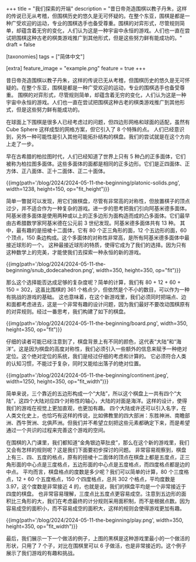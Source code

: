 +++
title = "我们探索的开端"
description = "昔日帝尧造围棋以教子丹朱，这样的传说已无从考稽，但围棋历史的悠久是无可怀疑的。在整个东亚，围棋是都是一种广受欢迎的运动，专业的围棋选手也备受尊重。围棋的对弈形式，尽管规则简单，却蕴含着无穷的变化，人们认为这是一种宇宙中永恒的游戏。人们也一直在尝试把围棋这种古老的棋类游戏推广到其他形式，但是这些努力鲜有能成功的。"
draft = false

[taxonomies]
tags = ["简体中文"]

[extra]
feature_image = "example.png"
feature = true
+++

昔日帝尧造围棋以教子丹朱，这样的传说已无从考稽，但围棋历史的悠久是无可怀疑的。在整个东亚，围棋是都是一种广受欢迎的运动，专业的围棋选手也备受尊重。
围棋的对弈形式，尽管规则简单，却蕴含着无穷的变化，人们认为这是一种宇宙中永恒的游戏。人们也一直在尝试把围棋这种古老的棋类游戏推广到其他形式，但是这些努力鲜有能成功的。

在球面上下围棋是很多人已经考虑过的问题，但四边形网格和球面的适配，虽然有 Cube Sphere 这样成型的网格方案，但它引入了 8 个特殊的点。
人们已经意识到，另外一种可能性是引入其他可能拓扑结构的棋盘。我们的尝试就是在这个方向上走了一步。

早在古希腊的柏拉图时代，人们已经知道了世界上只有 5 种凸的正多面体，它们被称为柏拉图多面体。这些多面体的面都是相同的正多边形。它们是正四面体、正方体、正八面体、正十二面体、正二十面体。

{{img(path='/blog/2024/2024-05-11-the-beginning/platonic-solids.png', width=1238, height=150, op="fit_height")}}

简单一瞥就可以发现，用它们做棋盘，尽管有非常高的对称性，但放置棋子的顶点过少，并不适合作为一种复杂的游戏。进一步的思考把我们引向阿基米德多面体。
阿基米德多面体是使用两种或以上的正多边形为面构造而成的凸多面体。它们最早由古希腊数学家阿基米德在公元前 3 世纪发现。阿基米德多面体共有 13 种。
其中，最有趣的是扭棱十二面体，它有 80 个正三角形的面，12 个五边形的面，60 个顶点，150 条边构成。这个多面体的对称性非常高，是所有阿基米德多面体中最接近球形的一个。
这种最接近球形的特质，使得它成为了我们的选择。因为只有这种数学上的完美，才能使我们去探索一种永恒的新的游戏。

{{img(path='/blog/2024/2024-05-11-the-beginning/snub_dodecahedron.png', width=350, height=350, op="fit")}}

那么这个选择能否达成足够的复杂度呢？简单的计算，我们有 80 + 12 + 60 + 150 = 302，这虽比围棋的 361 个格点少，但依然是个不小的数目，可以作为一种有挑战的游戏的基础。
这也意味着，在这个新游戏里，我们必须同时把端点、边和面都考虑进去，这是一个非常有趣的设计问题，因为我们最好不要改动围棋原有的对弈规则。经过一番思考，我们构建了如下的棋盘。

{{img(path='/blog/2024/2024-05-11-the-beginning/board.png', width=350, height=350, op="fit")}}

仔细的读者可能已经注意到了，棋盘背景上有不同的颜色，这代表“大陆”和“海洋”。这是因为棋盘的高度对称性，我们必须引入一些额外的信息来赋予一种绝对定位。这个绝对定位的系统，我们是经过仔细的考虑和计算的。
它必须符合人类的认知习惯，不能过于复杂，同时又能给出落子的绝对位置。

{{img(path='/blog/2024/2024-05-11-the-beginning/continent.jpeg', width=1250, height=350, op="fit_width")}}

简单来说，三个靠近的五边形构成一个“大陆”，所以这个棋盘上一共有四个“大陆”，这四个大陆对应四个对称性的轴心，大陆的对面是海洋。这样的设计，使得我们的游戏在视觉上更加直观，也更加有趣。
四个大陆或许还可以引入名字，在人类文化史上，也恰巧有这样的传说，比如佛教里的四大部洲：东胜神洲、南瞻部洲、西牛贺洲、北俱芦洲。但我们并不希望立刻把这些元素都确定下来，而是希望通过一个共识的过程来完善这个游戏的空间。

在围棋的入门课里，我们都知道“金角银边草肚皮”，那么在这个新的游戏里，我们又会有怎样的规则呢？这是我们下面要初步探讨的问题。
非常容易观察到，棋盘上有三、四、五度的格点，原有的扭棱十二面体的顶点在棋盘上都是五度点，正三角形面的中心点是三度格点，五边形面的中心点是五度格点，而四度格点都是边的中点。
平均而言，棋盘格点的度数是多少呢？我们可以简单的计算，80 个三度格点，12 + 60 个五度格点，150 个四度格点，总共 302 个格点，平均度数是 3.97，这个度数是非常接近 4 的，也就是说，我们的棋盘平均是一个非常接近于四度的棋盘。
也非常容易理解，三度点比五度点更容易成空。注意到五边形的面积比三角形的大，我们在考虑最终的计分规则采用面积制，而不是根据点数。因为容易成空的面积小，而不容易成空的面积大，这样的规则会使得游戏更加有趣。

{{img(path='/blog/2024/2024-05-11-the-beginning/play.png', width=350, height=350, op="fit_width")}}

最后，我们展示一下一个做活的例子，上图的黑棋是这种游戏里最小的一个做活的形状，只用了 7 个子，对比在围棋里可以 6 子做活，也是非常接近的。这个例子展示了我们游戏的有趣和挑战。



